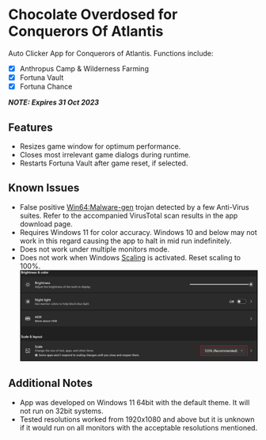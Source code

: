 # Chocolate Overdosed for Conquerors Of Atlantis

Auto Clicker App for Conquerors of Atlantis. Functions include:
* [x] Anthropus Camp & Wilderness Farming
* [x] Fortuna Vault
* [x] Fortuna Chance

___NOTE: Expires 31 Oct 2023___

## Features
* Resizes game window for optimum performance.
* Closes most irrelevant game dialogs during runtime.
* Restarts Fortuna Vault after game reset, if selected.


## Known Issues
* False positive <ins>Win64:Malware-gen</ins> trojan detected by a few Anti-Virus suites. Refer to the accompanied VirusTotal scan results in the app download page.
* Requires Windows 11 for color accuracy. Windows 10 and below may not work in this regard causing the app to halt in mid run indefinitely.
* Does not work under multiple monitors mode.
* Does not work when Windows <ins>Scaling</ins> is activated. Reset scaling to 100%.
![Windows Scaling](scaling.png)


## Additional Notes
* App was developed on Windows 11 64bit with the default theme. It will not run on 32bit systems.
* Tested resolutions worked from 1920x1080 and above but it is unknown if it would run on all monitors with the acceptable resolutions mentioned.
  
